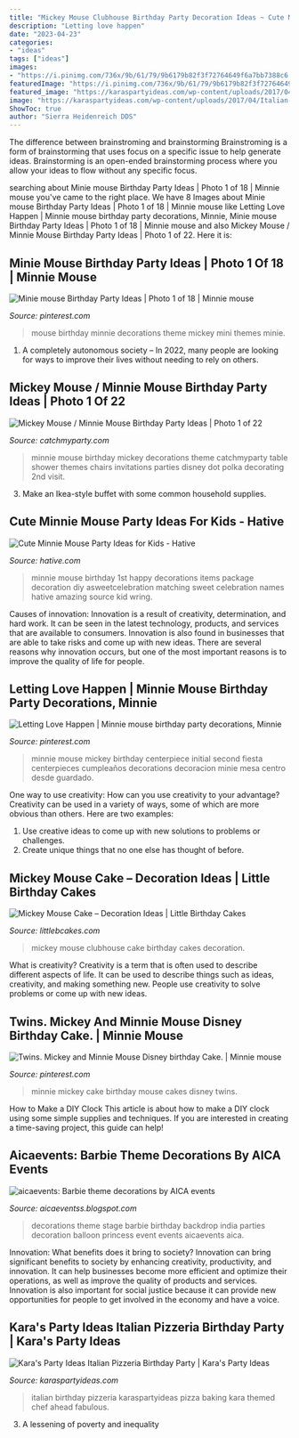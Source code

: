 ```yaml
---
title: "Mickey Mouse Clubhouse Birthday Party Decoration Ideas ~ Cute Minnie Mouse Party Ideas For Kids"
description: "Letting love happen"
date: "2023-04-23"
categories:
- "ideas"
tags: ["ideas"]
images:
- "https://i.pinimg.com/736x/9b/61/79/9b6179b82f3f72764649f6a7bb7388c6.jpg"
featuredImage: "https://i.pinimg.com/736x/9b/61/79/9b6179b82f3f72764649f6a7bb7388c6.jpg"
featured_image: "https://karaspartyideas.com/wp-content/uploads/2017/04/Italian-Pizzeria-Birthday-Party-via-Karas-Party-Ideas-KarasPartyIdeas.com16.jpeg"
image: "https://karaspartyideas.com/wp-content/uploads/2017/04/Italian-Pizzeria-Birthday-Party-via-Karas-Party-Ideas-KarasPartyIdeas.com16.jpeg"
ShowToc: true
author: "Sierra Heidenreich DDS"
---
```



The difference between brainstroming and brainstorming
Brainstroming is a form of brainstorming that uses focus on a specific issue to help generate ideas. Brainstorming is an open-ended brainstorming process where you allow your ideas to flow without any specific focus.

	

		
searching about Minie mouse Birthday Party Ideas | Photo 1 of 18 | Minnie mouse you've came to the right place. We have 8 Images about Minie mouse Birthday Party Ideas | Photo 1 of 18 | Minnie mouse like Letting Love Happen | Minnie mouse birthday party decorations, Minnie, Minie mouse Birthday Party Ideas | Photo 1 of 18 | Minnie mouse and also Mickey Mouse / Minnie Mouse Birthday Party Ideas | Photo 1 of 22. Here it is:
		
    
## Minie Mouse Birthday Party Ideas | Photo 1 Of 18 | Minnie Mouse

<img loading=lazy src="https://i.pinimg.com/736x/9b/61/79/9b6179b82f3f72764649f6a7bb7388c6.jpg" onerror="this.onerror=null;this.src='https://tse1.mm.bing.net/th?id=OIP.beA0EcYmnV-du74KeBQm-QHaJ3&amp;pid=15.1';" alt="Minie mouse Birthday Party Ideas | Photo 1 of 18 | Minnie mouse">

_Source: pinterest.com_

>mouse birthday minnie decorations theme mickey mini themes minie. 

	

1. A completely autonomous society – In 2022, many people are looking for ways to improve their lives without needing to rely on others.

    
## Mickey Mouse / Minnie Mouse Birthday Party Ideas | Photo 1 Of 22

<img loading=lazy src="http://photos.catchmyparty-cdn.com/PL/photos/0230/8627/img_5356.jpg" onerror="this.onerror=null;this.src='https://tse4.mm.bing.net/th?id=OIP.dnHrLDfJQFvHI6c7HnKt6wHaJ4&amp;pid=15.1';" alt="Mickey Mouse / Minnie Mouse Birthday Party Ideas | Photo 1 of 22">

_Source: catchmyparty.com_

>minnie mouse birthday mickey decorations theme catchmyparty table shower themes chairs invitations parties disney dot polka decorating 2nd visit. 

	

3. Make an Ikea-style buffet with some common household supplies.

    
## Cute Minnie Mouse Party Ideas For Kids - Hative

<img loading=lazy src="https://hative.com/wp-content/uploads/2015/03/minnie-mouse-party-ideas/14-minnie-mouse-party-ideas.jpg" onerror="this.onerror=null;this.src='https://tse2.mm.bing.net/th?id=OIP.uhZDQSfA_mlPEdOMgsbH-QHaJ4&amp;pid=15.1';" alt="Cute Minnie Mouse Party Ideas for Kids - Hative">

_Source: hative.com_

>minnie mouse birthday 1st happy decorations items package decoration diy asweetcelebration matching sweet celebration names hative amazing source kid wring. 

	

Causes of innovation:
Innovation is a result of creativity, determination, and hard work. It can be seen in the latest technology, products, and services that are available to consumers. Innovation is also found in businesses that are able to take risks and come up with new ideas. There are several reasons why innovation occurs, but one of the most important reasons is to improve the quality of life for people.

    
## Letting Love Happen | Minnie Mouse Birthday Party Decorations, Minnie

<img loading=lazy src="https://i.pinimg.com/736x/d0/de/b7/d0deb73b1c15d9fc4ac2cc05c4244593.jpg" onerror="this.onerror=null;this.src='https://tse1.mm.bing.net/th?id=OIP.7xDhaCUJzVyNan5S70TT-gHaNK&amp;pid=15.1';" alt="Letting Love Happen | Minnie mouse birthday party decorations, Minnie">

_Source: pinterest.com_

>minnie mouse mickey birthday centerpiece initial second fiesta centerpieces cumpleaños decorations decoracion minie mesa centro desde guardado. 

	

One way to use creativity: How can you use creativity to your advantage?
Creativity can be used in a variety of ways, some of which are more obvious than others. Here are two examples: 
1. Use creative ideas to come up with new solutions to problems or challenges.
2. Create unique things that no one else has thought of before.

    
## Mickey Mouse Cake – Decoration Ideas | Little Birthday Cakes

<img loading=lazy src="http://www.littlebcakes.com/wp-content/uploads/2013/08/Mickey-Mouse-Clubhouse-Cake.jpg" onerror="this.onerror=null;this.src='https://tse3.mm.bing.net/th?id=OIP.KcRbZYXTeW4ysByzBmIwTQHaJ4&amp;pid=15.1';" alt="Mickey Mouse Cake – Decoration Ideas | Little Birthday Cakes">

_Source: littlebcakes.com_

>mickey mouse clubhouse cake birthday cakes decoration. 

	

What is creativity?
Creativity is a term that is often used to describe different aspects of life. It can be used to describe things such as ideas, creativity, and making something new. People use creativity to solve problems or come up with new ideas.

    
## Twins. Mickey And Minnie Mouse Disney Birthday Cake. | Minnie Mouse

<img loading=lazy src="https://i.pinimg.com/originals/96/94/33/969433eaff09547e03696b7163aec590.jpg" onerror="this.onerror=null;this.src='https://tse2.mm.bing.net/th?id=OIP.ihgTGPN3QIEA8irKkFV1hQHaJ4&amp;pid=15.1';" alt="Twins. Mickey and Minnie Mouse Disney birthday Cake. | Minnie mouse">

_Source: pinterest.com_

>minnie mickey cake birthday mouse cakes disney twins. 

	

How to Make a DIY Clock
This article is about how to make a DIY clock using some simple supplies and techniques. If you are interested in creating a time-saving project, this guide can help!

    
## Aicaevents: Barbie Theme Decorations By AICA Events

<img loading=lazy src="http://4.bp.blogspot.com/-S4egKUm0XIY/VQJ0yVf6RPI/AAAAAAAAJPc/Wf8Ui_e5L0M/s1600/Barbie%2Btheme%2Bdecoration_theme%2Bparties_birthday%2Bdecorations_event%2Borganizers_balloon%2Bdecorations_birthday%2Bparty%2Bsupplies%2B(9).jpg" onerror="this.onerror=null;this.src='https://tse4.mm.bing.net/th?id=OIP.HISQbLFytQX9vdW2lemAbAHaE7&amp;pid=15.1';" alt="aicaevents: Barbie theme decorations by AICA events">

_Source: aicaeventss.blogspot.com_

>decorations theme stage barbie birthday backdrop india parties decoration balloon princess event events aicaevents aica. 

	

Innovation: What benefits does it bring to society?
Innovation can bring significant benefits to society by enhancing creativity, productivity, and innovation. It can help businesses become more efficient and optimize their operations, as well as improve the quality of products and services. Innovation is also important for social justice because it can provide new opportunities for people to get involved in the economy and have a voice.

    
## Kara&#039;s Party Ideas Italian Pizzeria Birthday Party | Kara&#039;s Party Ideas

<img loading=lazy src="https://karaspartyideas.com/wp-content/uploads/2017/04/Italian-Pizzeria-Birthday-Party-via-Karas-Party-Ideas-KarasPartyIdeas.com16.jpeg" onerror="this.onerror=null;this.src='https://tse3.mm.bing.net/th?id=OIP.P469DMBfCVyq7zgiD0c6AAHaLH&amp;pid=15.1';" alt="Kara&#039;s Party Ideas Italian Pizzeria Birthday Party | Kara&#039;s Party Ideas">

_Source: karaspartyideas.com_

>italian birthday pizzeria karaspartyideas pizza baking kara themed chef ahead fabulous. 

	

3. A lessening of poverty and inequality 

